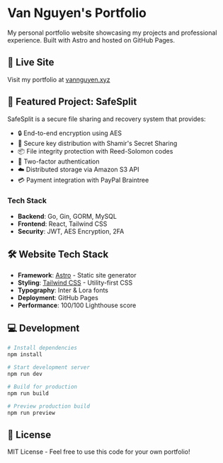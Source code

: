 # Van Nguyen's Portfolio

My personal portfolio website showcasing my projects and professional experience. Built with Astro and hosted on GitHub Pages.

## 🔗 Live Site

Visit my portfolio at [vannguyen.xyz](https://vannguyen.xyz)

## 🚀 Featured Project: SafeSplit

SafeSplit is a secure file sharing and recovery system that provides:

- 🔒 End-to-end encryption using AES
- 🔑 Secure key distribution with Shamir's Secret Sharing
- 📦 File integrity protection with Reed-Solomon codes
- 🔐 Two-factor authentication
- ☁️ Distributed storage via Amazon S3 API
- 💳 Payment integration with PayPal Braintree

### Tech Stack

- **Backend**: Go, Gin, GORM, MySQL
- **Frontend**: React, Tailwind CSS
- **Security**: JWT, AES Encryption, 2FA

## 🛠️ Website Tech Stack

- **Framework**: [Astro](https://astro.build) - Static site generator
- **Styling**: [Tailwind CSS](https://tailwindcss.com) - Utility-first CSS
- **Typography**: Inter & Lora fonts
- **Deployment**: GitHub Pages
- **Performance**: 100/100 Lighthouse score

## 💻 Development

```bash
# Install dependencies
npm install

# Start development server
npm run dev

# Build for production
npm run build

# Preview production build
npm run preview
```

## 📄 License

MIT License - Feel free to use this code for your own portfolio!